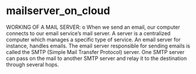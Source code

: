 # mailserver_on_cloud
<html>

<body>
<p>
WORKING OF A MAIL SERVER:
o	When we send an email, our computer connects to our email service’s mail server. A server is a centralized computer which manages a specific type of service. An email server for instance, handles emails. The email server responsible for sending emails is called the SMTP (Simple Mail Transfer Protocol) server. One SMTP server can pass on the mail to another SMTP server and relay it to the destination through several hops.
  </p>
 

</body>

</html>
